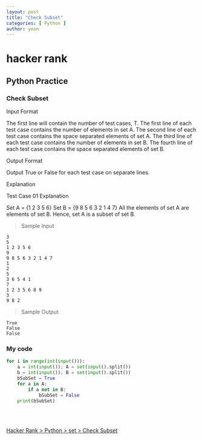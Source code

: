 ```yaml
---
layout: post
title: "Check Subset"
categories: [ Python ]
author: yeon
---
```


# hacker rank

## Python Practice
### Check Subset

Input Format

The first line will contain the number of test cases, T. 
The first line of each test case contains the number of elements in set A.
The second line of each test case contains the space separated elements of set A.
The third line of each test case contains the number of elements in set B.
The fourth line of each test case contains the space separated elements of set B.



Output Format

Output True or False for each test case on separate lines.



Explanation

Test Case 01 Explanation

Set A = {1 2 3 5 6} 
Set B = {9 8 5 6 3 2 1 4 7} 
All the elements of set A are elements of set B. 
Hence, set A is a subset of set B.
> Sample Input
~~~
3
5
1 2 3 5 6
9
9 8 5 6 3 2 1 4 7
1
2
5
3 6 5 4 1
7
1 2 3 5 6 8 9
3
9 8 2
~~~

> Sample Output
~~~
True 
False
False
~~~

### My code
```python
for i in range(int(input())):
    a = int(input()); A = set(input().split()) 
    b = int(input()); B = set(input().split())
    bSubSet = True
    for a in A:
        if a not in B:
            bSubSet = False
    print(bSubSet)
```

<br>
<br>

[Hacker Rank > Python > set > Check Subset ](https://www.hackerrank.com/challenges/py-check-subset/problem)